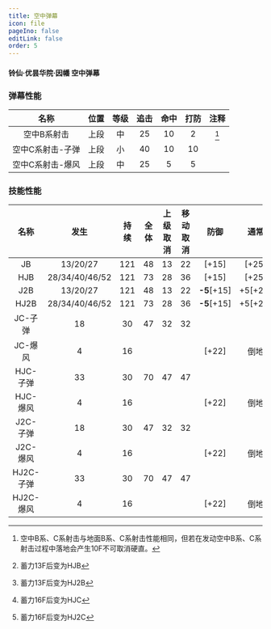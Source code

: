 ```yaml
---
title: 空中弹幕
icon: file
pageIno: false
editLink: false
order: 5
---
```

#### 铃仙·优昙华院·因幡 空中弹幕

### 弹幕性能

|       名称       | 位置  | 等级  | 追击  | 命中  | 打防  | 注释  |
| :--------------: | :---: | :---: | :---: | :---: | :---: | :---: |
|   空中B系射击    | 上段  |  中   |  25   |  10   |   2   | [^1]  |
| 空中C系射击-子弹 | 上段  |  小   |  40   |  10   |  10   |       |
| 空中C系射击-爆风 | 上段  |  中   |  25   |   5   |   5   |       |


### 技能性能

|   名称    |      发生      | 持续  | 全体  | 上级取消 | 移动取消 |    防御     |  通常   | 注释  |
| :-------: | :------------: | :---: | :---: | :------: | :------: | :---------: | :-----: | :---: |
|    JB     |    13/20/27    |  121  |  48   |    13    |    22    |    [+15]    |  [+25]  | [^2]  |
|    HJB    | 28/34/40/46/52 |  121  |  73   |    28    |    36    |    [+15]    |  [+25]  |       |
|    J2B    |    13/20/27    |  121  |  48   |    13    |    22    | **-5**[+15] | +5[+25] | [^3]  |
|   HJ2B    | 28/34/40/46/52 |  121  |  73   |    28    |    36    | **-5**[+15] | +5[+25] |       |
|  JC-子弹  |       18       |  30   |  47   |    32    |    32    |             |         | [^4]  |
|  JC-爆风  |       4        |  16   |       |          |          |    [+22]    |  倒地   |       |
| HJC-子弹  |       33       |  30   |  70   |    47    |    47    |             |         |       |
| HJC-爆风  |       4        |  16   |       |          |          |    [+22]    |  倒地   |       |
| J2C-子弹  |       18       |  30   |  47   |    32    |    32    |             |         | [^5]  |
| J2C-爆风  |       4        |  16   |       |          |          |    [+22]    |  倒地   |       |
| HJ2C-子弹 |       33       |  30   |  70   |    47    |    47    |             |         |       |
| HJ2C-爆风 |       4        |  16   |       |          |          |    [+22]    |  倒地   |       |


[^1]: 空中B系、C系射击与地面B系、C系射击性能相同，但若在发动空中B系、C系射击过程中落地会产生10F不可取消硬直。
[^2]: 蓄力13F后变为HJB
[^3]: 蓄力13F后变为HJ2B
[^4]: 蓄力16F后变为HJC
[^5]: 蓄力16F后变为HJ2C